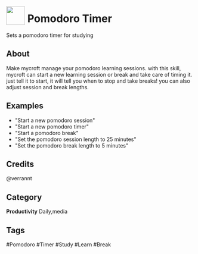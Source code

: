 # <img src="https://raw.githack.com/FortAwesome/Font-Awesome/master/svgs/solid/stopwatch.svg" card_color="#FD9E66" width="50" height="50" style="vertical-align:bottom"/> Pomodoro Timer
Sets a pomodoro timer for studying

## About
Make mycroft manage your pomodoro learning sessions. with this skill, mycroft can start a new learning session or break and take care of timing it. just tell it to start, it will tell you when to stop and take breaks! you can also adjust session and break lengths.

## Examples
* "Start a new pomodoro session"
* "Start a new pomodoro timer"
* "Start a pomodoro break"
* "Set the pomodoro session length to 25 minutes"
* "Set the pomodoro break length to 5 minutes"

## Credits
@verrannt

## Category
**Productivity**
Daily,media

## Tags
#Pomodoro
#Timer
#Study
#Learn
#Break

